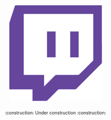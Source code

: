 ## <div align="center"><img src="./.github/twitch-logo.png"  /></div>

###

<p align="center">:construction: Under construction :construction:</p>
